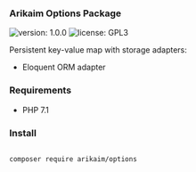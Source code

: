 ### Arikaim Options Package
![version: 1.0.0](https://img.shields.io/github/release/arikaim/options.svg)
![license: GPL3](https://img.shields.io/badge/License-GPLv3-blue.svg)
   
Persistent key-value map with storage adapters:
 * Eloquent ORM adapter
  

### Requirements 
  * PHP 7.1


### Install
```bash

composer require arikaim/options

```
